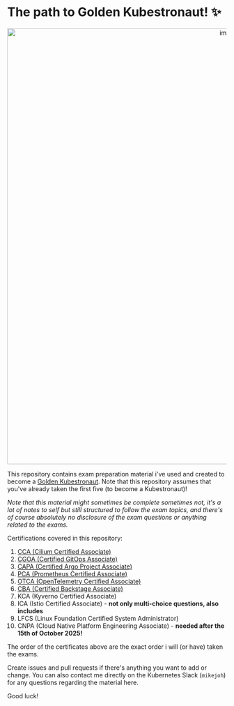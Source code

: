 # The path to Golden Kubestronaut! ✨

<p align="center">
<img width="1000" height="1000" alt="image" src="https://github.com/user-attachments/assets/7ce3b701-0fb7-4565-b5a1-acda87aa7bd4" />
</p>

This repository contains exam preparation material i've used and created to become a [Golden Kubestronaut](https://training.linuxfoundation.org/resources/kubestronaut-program/). Note that this repository assumes that you've already taken the first five (to become a Kubestronaut)!

_Note that this material might sometimes be complete sometimes not, it's a lot of notes to self but still structured to follow the exam topics, and there's of course absolutely no disclosure of the exam questions or anything related to the exams._

Certifications covered in this repository:

1. [CCA (Cilium Certified Associate)](CCA/README.md)
2. [CGOA (Certified GitOps Associate)](CGOA/README.md)
3. [CAPA (Certified Argo Project Associate)](CAPA/README.md)
4. [PCA (Prometheus Certified Associate)](PCA/README.md)
5. [OTCA (OpenTelemetry Certified Associate)](OTCA/README.md)
6. [CBA (Certified Backstage Associate)](CBA/README.md)
7. KCA (Kyverno Certified Associate)
8. ICA (Istio Certified Associate) - **not only multi-choice questions, also includes**
9. LFCS (Linux Foundation Certified System Administrator)
10. CNPA (Cloud Native Platform Engineering Associate) - **needed after the 15th of October 2025!**

The order of the certificates above are the exact order i will (or have) taken the exams.

Create issues and pull requests if there's anything you want to add or change. You can also contact me directly on the Kubernetes Slack (`mikejoh`) for any questions regarding the material here.

Good luck!
